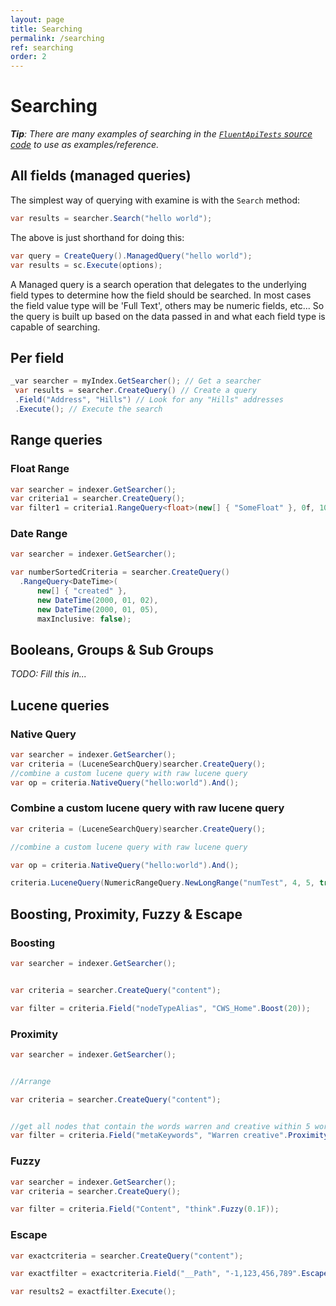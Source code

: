 ```yaml
---
layout: page
title: Searching
permalink: /searching
ref: searching
order: 2
---
```

Searching
===

_**Tip**: There are many examples of searching in the [`FluentApiTests` source code](https://github.com/Shazwazza/Examine/blob/master/src/Examine.Test/Search/FluentApiTests.cs) to use as examples/reference._

## All fields (managed queries)

The simplest way of querying with examine is with the `Search` method:

```cs
var results = searcher.Search("hello world");
```

The above is just shorthand for doing this:

```cs
var query = CreateQuery().ManagedQuery("hello world");
var results = sc.Execute(options);
```

A Managed query is a search operation that delegates to the underlying field types to determine how the field should
be searched. In most cases the field value type will be 'Full Text', others may be numeric fields, etc... So the query is built up based on the data passed in and what each field type is capable of searching.

## Per field

```csharp
_var searcher = myIndex.GetSearcher(); // Get a searcher
 var results = searcher.CreateQuery() // Create a query
 .Field("Address", "Hills") // Look for any "Hills" addresses
 .Execute(); // Execute the search
```

## Range queries

### Float Range

```csharp
var searcher = indexer.GetSearcher();
var criteria1 = searcher.CreateQuery();  
var filter1 = criteria1.RangeQuery<float>(new[] { "SomeFloat" }, 0f, 100f, true, true);
```

### Date Range

```csharp
var searcher = indexer.GetSearcher();

var numberSortedCriteria = searcher.CreateQuery()
  .RangeQuery<DateTime>(
      new[] { "created" }, 
      new DateTime(2000, 01, 02), 
      new DateTime(2000, 01, 05), 
      maxInclusive: false);
```

## Booleans, Groups & Sub Groups

_TODO: Fill this in..._

## Lucene queries

### Native Query

```csharp
var searcher = indexer.GetSearcher();  
var criteria = (LuceneSearchQuery)searcher.CreateQuery();  
//combine a custom lucene query with raw lucene query  
var op = criteria.NativeQuery("hello:world").And();
```

### Combine a custom lucene query with raw lucene query

```csharp
var criteria = (LuceneSearchQuery)searcher.CreateQuery();

//combine a custom lucene query with raw lucene query

var op = criteria.NativeQuery("hello:world").And();                                

criteria.LuceneQuery(NumericRangeQuery.NewLongRange("numTest", 4, 5, true, true));
```

## Boosting, Proximity, Fuzzy & Escape

### Boosting

```csharp
var searcher = indexer.GetSearcher();


var criteria = searcher.CreateQuery("content");

var filter = criteria.Field("nodeTypeAlias", "CWS_Home".Boost(20));
```

### Proximity

```csharp
var searcher = indexer.GetSearcher();


//Arrange

var criteria = searcher.CreateQuery("content");


//get all nodes that contain the words warren and creative within 5 words of each other
var filter = criteria.Field("metaKeywords", "Warren creative".Proximity(5));
```

### Fuzzy

```csharp
var searcher = indexer.GetSearcher();
var criteria = searcher.CreateQuery();

var filter = criteria.Field("Content", "think".Fuzzy(0.1F));
```

### Escape

```csharp
var exactcriteria = searcher.CreateQuery("content");

var exactfilter = exactcriteria.Field("__Path", "-1,123,456,789".Escape());

var results2 = exactfilter.Execute();
```
